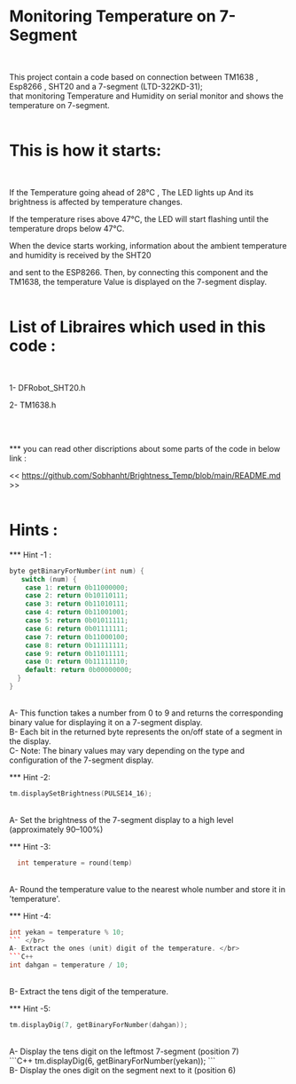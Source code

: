 # Monitoring Temperature on 7-Segment
</br>

This project contain a code based on connection between TM1638 , Esp8266 , SHT20 and a 7-segment (LTD-322KD-31);
</br>
that monitoring Temperature and Humidity on serial monitor and shows the temperature on 7-segment.
</br>
</br>

# This is how it starts:
</br>

If the Temperature going ahead of 28°C , The LED lights up And its brightness is affected by temperature changes.</br>

If the temperature rises above 47°C, the LED will start flashing until the temperature drops below 47°C.</br>

When the device starts working, information about the ambient temperature and humidity is received by the SHT20 </br>

and sent to the ESP8266. Then, by connecting this component and the TM1638, the temperature Value is displayed on the 7-segment display.</br>
</br>


# List of Libraires which used in this code :
</br>

1- DFRobot_SHT20.h
</br>

2- TM1638.h

</br>
</br>

*** you can read other discriptions about some parts of the code in below link : </br>

<< https://github.com/Sobhanht/Brightness_Temp/blob/main/README.md >>
</br>
</br>
# Hints :</br>
*** Hint -1 :
</br>
```C++
byte getBinaryForNumber(int num) {
   switch (num) {
    case 1: return 0b11000000;
    case 2: return 0b10110111;
    case 3: return 0b11010111;
    case 4: return 0b11001001;
    case 5: return 0b01011111;
    case 6: return 0b01111111;
    case 7: return 0b11000100;
    case 8: return 0b11111111;
    case 9: return 0b11011111;
    case 0: return 0b11111110;
    default: return 0b00000000;
  }
}
```
</br>
A- This function takes a number from 0 to 9 and returns the corresponding binary value for displaying it on a 7-segment display.</br>
B- Each bit in the returned byte represents the on/off state of a segment in the display.</br>
C- Note: The binary values may vary depending on the type and configuration of the 7-segment display.</br>

*** Hint -2:</br>
```C++ 
tm.displaySetBrightness(PULSE14_16);
```
</br>
A- Set the brightness of the 7-segment display to a high level (approximately 90–100%)</br>

*** Hint -3:</br>
```C++
  int temperature = round(temp)
```
</br>
A- Round the temperature value to the nearest whole number and store it in 'temperature'.</br>

*** Hint -4:</br>
```C++ 
int yekan = temperature % 10;
``` </br>
A- Extract the ones (unit) digit of the temperature. </br>
```C++ 
int dahgan = temperature / 10;
```
</br>
B- Extract the tens digit of the temperature.</br>

*** Hint -5: </br>
```C++
tm.displayDig(7, getBinaryForNumber(dahgan));
```
</br>
A- Display the tens digit on the leftmost 7-segment (position 7)</br>
```C++ 
tm.displayDig(6, getBinaryForNumber(yekan));
```
</br>
B-  Display the ones digit on the segment next to it (position 6)</br>







